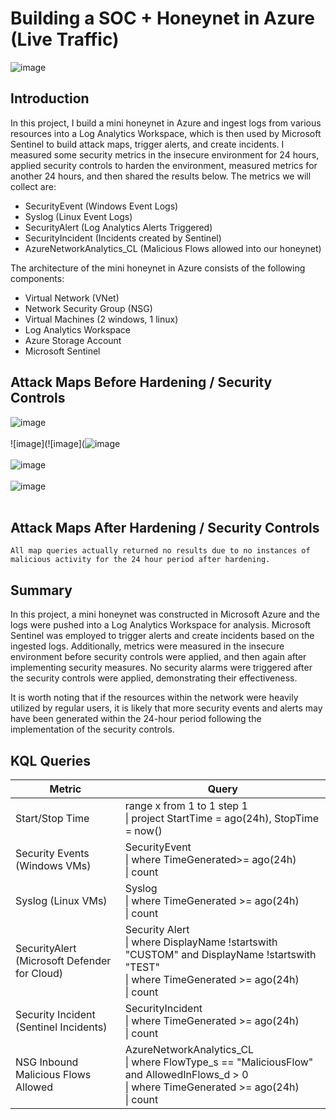 
# Building a SOC + Honeynet in Azure (Live Traffic)
![image](https://github.com/user-attachments/assets/57068781-2b92-4fcf-bd31-da4e0b179d6b)

## Introduction

In this project, I build a mini honeynet in Azure and ingest logs from various resources into a Log Analytics Workspace, which is then used by Microsoft Sentinel to build attack maps, trigger alerts, and create incidents. I measured some security metrics in the insecure environment for 24 hours, applied security controls to harden the environment, measured metrics for another 24 hours, and then shared the results below. The metrics we will collect are:

- SecurityEvent (Windows Event Logs)
- Syslog (Linux Event Logs)
- SecurityAlert (Log Analytics Alerts Triggered)
- SecurityIncident (Incidents created by Sentinel)
- AzureNetworkAnalytics_CL (Malicious Flows allowed into our honeynet)

The architecture of the mini honeynet in Azure consists of the following components:

- Virtual Network (VNet)
- Network Security Group (NSG)
- Virtual Machines (2 windows, 1 linux)
- Log Analytics Workspace
- Azure Storage Account
- Microsoft Sentinel


## Attack Maps Before Hardening / Security Controls
![image](https://github.com/user-attachments/assets/04d8f1a2-0aa4-4dde-ba94-5f51a28f8956)
<br><br>
![image](![image](![image](https://github.com/user-attachments/assets/f673e734-5dea-4e6f-80fa-f7e70b101750)
<br><br>
![image](https://github.com/user-attachments/assets/44be774c-ff93-4f96-beb6-294f928eba94)
<br><br>
![image](https://github.com/user-attachments/assets/bc99de56-89f0-4923-9757-65dc3fc2726a)
<br><br>

## Attack Maps After Hardening / Security Controls
```All map queries actually returned no results due to no instances of malicious activity for the 24 hour period after hardening.```

## Summary

In this project, a mini honeynet was constructed in Microsoft Azure and the logs were pushed into a Log Analytics Workspace for analysis. Microsoft Sentinel was employed to trigger alerts and create incidents based on the ingested logs. Additionally, metrics were measured in the insecure environment before security controls were applied, and then again after implementing security measures. No security alarms were triggered after the security controls were applied, demonstrating their effectiveness.

It is worth noting that if the resources within the network were heavily utilized by regular users, it is likely that more security events and alerts may have been generated within the 24-hour period following the implementation of the security controls.


## KQL Queries

| Metric                                       | Query                                                                                                                                            |
|----------------------------------------------|--------------------------------------------------------------------------------------------------------------------------------------------------|
| Start/Stop Time                              | range x from 1 to 1 step 1<br>\| project StartTime = ago(24h), StopTime = now()                                                                  |
| Security Events (Windows VMs)                | SecurityEvent<br>\| where TimeGenerated>= ago(24h)<br>\| count                                                                                   |
| Syslog (Linux VMs)                           | Syslog<br>\| where TimeGenerated >= ago(24h)<br>\| count                                                                                         |
| SecurityAlert (Microsoft Defender for Cloud) | Security Alert<br>\| where DisplayName !startswith "CUSTOM" and DisplayName !startswith "TEST"<br>\| where TimeGenerated >= ago(24h)<br>\| count |
| Security Incident (Sentinel Incidents)       | SecurityIncident<br>\| where TimeGenerated >= ago(24h)<br>\| count                                                                               |
| NSG Inbound Malicious Flows Allowed          | AzureNetworkAnalytics_CL<br>\| where FlowType_s == "MaliciousFlow" and AllowedInFlows_d > 0<br>\| where TimeGenerated >= ago(24h)<br>\| count    |
